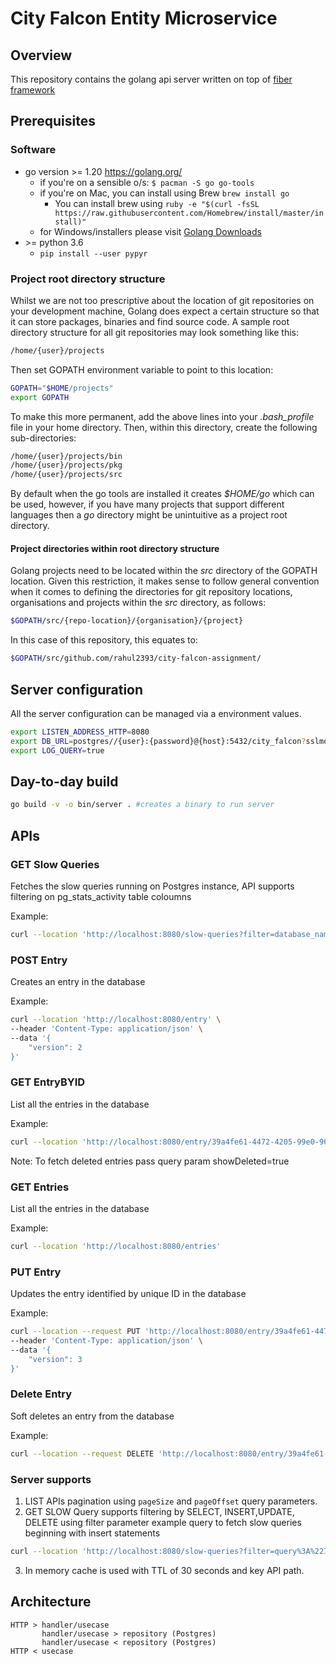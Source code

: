 # City Falcon Entity Microservice

## Overview

This repository contains the golang api server written on top of [fiber framework](https://github.com/gofiber/fiber)

## Prerequisites

### Software

- go version &gt;= 1.20 <https://golang.org/>
    - if you're on a sensible o/s: `$ pacman -S go go-tools`
    - if you're on Mac, you can install using Brew `brew install go`
        - You can install brew using `ruby -e "$(curl -fsSL https://raw.githubusercontent.com/Homebrew/install/master/install)"`
    - for Windows/installers please visit [Golang Downloads](https://golang.org/dl/)
- &gt;= python 3.6
    - `pip install --user pypyr`

### Project root directory structure

Whilst we are not too prescriptive about the location of git repositories on your development machine, Golang does expect a certain structure so that it can store packages, binaries and find source code.  A sample root directory structure for all git repositories may look something like this:

```bash
/home/{user}/projects
```

Then set GOPATH environment variable to point to this location:

```bash
GOPATH="$HOME/projects"
export GOPATH
```

To make this more permanent, add the above lines into your *.bash_profile* file in your home directory.
Then, within this directory, create the following sub-directories:

```bash
/home/{user}/projects/bin
/home/{user}/projects/pkg
/home/{user}/projects/src
```

By default when the go tools are installed it creates *$HOME/go* which can be used, however, if you have many projects that support different languages then a *go* directory might be unintuitive as a project root directory.

#### Project directories within root directory structure

Golang projects need to be located within the *src* directory of the GOPATH location.  Given this restriction, it makes sense to follow general convention when it comes to defining the directories for git repository locations, organisations and projects within the *src* directory, as follows:

```bash
$GOPATH/src/{repo-location}/{organisation}/{project}
```

In this case of this repository, this equates to:

```bash
$GOPATH/src/github.com/rahul2393/city-falcon-assignment/
```

## Server configuration

All the server configuration can be managed via a environment values.

```bash
export LISTEN_ADDRESS_HTTP=8080
export DB_URL=postgres//{user}:{password}@{host}:5432/city_falcon?sslmode=disable
export LOG_QUERY=true
```

## Day-to-day build

```bash
go build -v -o bin/server . #creates a binary to run server
```

## APIs

### GET Slow Queries

Fetches the slow queries running on Postgres instance, API supports filtering on pg_stats_activity table coloumns

Example:
```bash
curl --location 'http://localhost:8080/slow-queries?filter=database_name!%3D%22%22'
```

### POST Entry

Creates an entry in the database

Example:
```bash
curl --location 'http://localhost:8080/entry' \
--header 'Content-Type: application/json' \
--data '{
    "version": 2
}'
```


### GET EntryBYID

List all the entries in the database

Example:
```bash
curl --location 'http://localhost:8080/entry/39a4fe61-4472-4205-99e0-96aa5258b1ab'
```

Note: To fetch deleted entries pass query param showDeleted=true

### GET Entries

List all the entries in the database

Example:
```bash
curl --location 'http://localhost:8080/entries'
```

### PUT Entry

Updates the entry identified by unique ID in the database

Example:
```bash
curl --location --request PUT 'http://localhost:8080/entry/39a4fe61-4472-4205-99e0-96aa5258b1ab?updateMask=version' \
--header 'Content-Type: application/json' \
--data '{
    "version": 3
}'
```

### Delete Entry

Soft deletes an entry from the database

Example:
```bash
curl --location --request DELETE 'http://localhost:8080/entry/39a4fe61-4472-4205-99e0-96aa5258b1ab'
```

### Server supports

1) LIST APIs pagination using `pageSize` and `pageOffset` query parameters.
2) GET SLOW Query supports filtering by SELECT, INSERT,UPDATE, DELETE using filter parameter
example query to fetch slow queries beginning with insert statements
```bash
curl --location 'http://localhost:8080/slow-queries?filter=query%3A%22INSERT%22'
```
3) In memory cache is used with TTL of 30 seconds and key API path.

## Architecture

    HTTP > handler/usecase
           handler/usecase > repository (Postgres)
           handler/usecase < repository (Postgres)
    HTTP < usecase